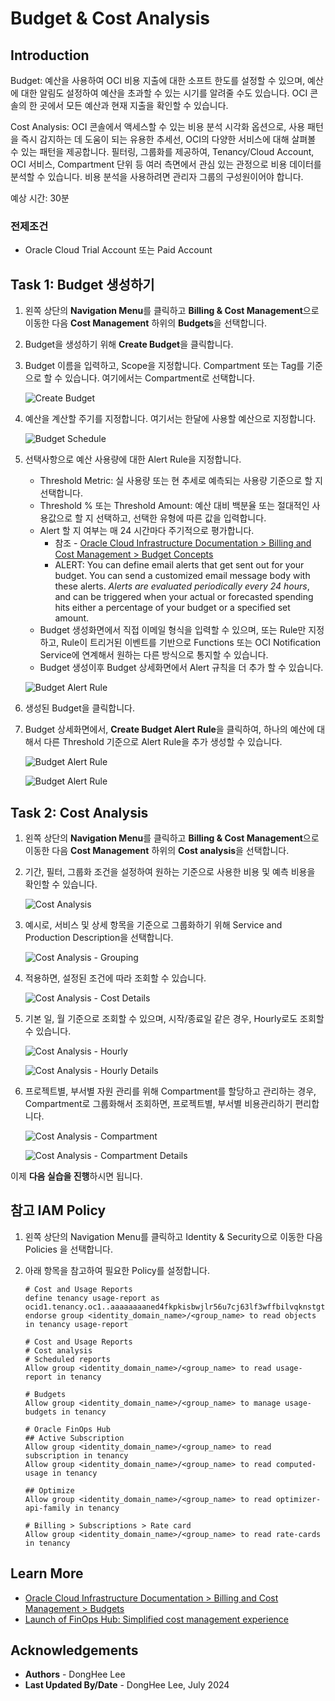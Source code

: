 # Budget & Cost Analysis

## Introduction

Budget: 예산을 사용하여 OCI 비용 지출에 대한 소프트 한도를 설정할 수 있으며, 예산에 대한 알림도 설정하여 예산을 초과할 수 있는 시기를 알려줄 수도 있습니다. OCI 콘솔의 한 곳에서 모든 예산과 현재 지출을 확인할 수 있습니다.

Cost Analysis: OCI 콘솔에서 액세스할 수 있는 비용 분석 시각화 옵션으로, 사용 패턴을 즉시 감지하는 데 도움이 되는 유용한 추세선, OCI의 다양한 서비스에 대해 살펴볼 수 있는 패턴을 제공합니다. 필터링, 그룹화를 제공하여, Tenancy/Cloud Account, OCI 서비스, Compartment 단위 등 여러 측면에서 관심 있는 관정으로 비용 데이터를 분석할 수 있습니다. 비용 분석을 사용하려면 관리자 그룹의 구성원이어야 합니다.

예상 시간: 30분

### 전제조건

- Oracle Cloud Trial Account 또는 Paid Account

## Task 1: Budget 생성하기

1. 왼쪽 상단의 **Navigation Menu**를 클릭하고 **Billing & Cost Management**으로 이동한 다음 **Cost Management** 하위의 **Budgets**을 선택합니다.

2. Budget을 생성하기 위해 **Create Budget**을 클릭합니다.

3. Budget 이름을 입력하고, Scope을 지정합니다. Compartment 또는 Tag를 기준으로 할 수 있습니다. 여기에서는 Compartment로 선택합니다.

    ![Create Budget](./images/create-budget.png " ")

4. 예산을 계산할 주기를 지정합니다. 여기서는 한달에 사용할 예산으로 지정합니다.

    ![Budget Schedule](./images/create-budget-schedule.png " ")

5. 선택사항으로 예산 사용량에 대한 Alert Rule을 지정합니다.

    - Threshold Metric: 실 사용량 또는 현 추세로 예측되는 사용량 기준으로 할 지 선택합니다.
    - Threshold % 또는 Threshold Amount: 예산 대비 백분율 또는 절대적인 사용값으로 할 지 선택하고, 선택한 유형에 따른 값을 입력합니다.
    - Alert 할 지 여부는 매 24 시간마다 주기적으로 평가합니다.
        - 참조 - [Oracle Cloud Infrastructure Documentation > Billing and Cost Management > Budget Concepts](https://docs.oracle.com/en-us/iaas/Content/Billing/Concepts/budgetsoverview.htm#Budgets_Overview__budgets-concepts)
        - ALERT: You can define email alerts that get sent out for your budget. You can send a customized email message body with these alerts. *Alerts are evaluated periodically every 24 hours*, and can be triggered when your actual or forecasted spending hits either a percentage of your budget or a specified set amount.
    - Budget 생성화면에서 직접 이메일 형식을 입력할 수 있으며, 또는 Rule만 지정하고, Rule이 트리거된 이벤트를 기반으로 Functions 또는 OCI Notification Service에 연계해서 원하는 다른 방식으로 통지할 수 있습니다.
    - Budget 생성이후 Budget 상세화면에서 Alert 규칙을 더 추가 할 수 있습니다.

    ![Budget Alert Rule](./images/create-budget-alert-rule.png " ")

6. 생성된 Budget을 클릭합니다.

7. Budget 상세화면에서, **Create Budget Alert Rule**을 클릭하여, 하나의 예산에 대해서 다른 Threshold 기준으로 Alert Rule을 추가 생성할 수 있습니다.

    ![Budget Alert Rule](./images/create-budget-alert-rule-2.png " ")

    ![Budget Alert Rule](./images/create-budget-alert-rule-3.png " ")


## Task 2: Cost Analysis 

1. 왼쪽 상단의 **Navigation Menu**를 클릭하고 **Billing & Cost Management**으로 이동한 다음 **Cost Management** 하위의 **Cost analysis**을 선택합니다.

2. 기간, 필터, 그룹화 조건을 설정하여 원하는 기준으로 사용한 비용 및 예측 비용을 확인할 수 있습니다.

    ![Cost Analysis](./images/cost-analysis-query.png)

3. 예시로, 서비스 및 상세 항목을 기준으로 그룹화하기 위해 Service and Production Description을 선택합니다.    

    ![Cost Analysis - Grouping](./images/cost-analysis-query-grouping.png)

4. 적용하면, 설정된 조건에 따라 조회할 수 있습니다.

    ![Cost Analysis - Cost Details](./images/cost-analysis-query-cost-details.png)

5. 기본 일, 월 기준으로 조회할 수 있으며, 시작/종료일 같은 경우, Hourly로도 조회할 수 있습니다.

    ![Cost Analysis - Hourly](./images/cost-analysis-query-hourly.png)

    ![Cost Analysis - Hourly Details](./images/cost-analysis-query-hourly-details.png)

6. 프로젝트별, 부서별 자원 관리를 위해 Compartment를 할당하고 관리하는 경우, Compartment로 그룹화해서 조회하면, 프로젝트별, 부서별 비용관리하기 편리합니다.

    ![Cost Analysis - Compartment](./images/cost-analysis-query-by-compartment.png)

    ![Cost Analysis - Compartment Details](./images/cost-analysis-query-by-compartment-details.png)


이제 **다음 실습을 진행**하시면 됩니다.

## 참고 IAM Policy

1. 왼쪽 상단의 Navigation Menu를 클릭하고 Identity & Security으로 이동한 다음 Policies 을 선택합니다.

2. 아래 항목을 참고하여 필요한 Policy를 설정합니다.

    ```text
    # Cost and Usage Reports
    define tenancy usage-report as ocid1.tenancy.oc1..aaaaaaaaned4fkpkisbwjlr56u7cj63lf3wffbilvqknstgtvzub7vhqkggq
    endorse group <identity_domain_name>/<group_name> to read objects in tenancy usage-report
    
    # Cost and Usage Reports
    # Cost analysis
    # Scheduled reports
    Allow group <identity_domain_name>/<group_name> to read usage-report in tenancy
    
    # Budgets
    Allow group <identity_domain_name>/<group_name> to manage usage-budgets in tenancy
    
    # Oracle FinOps Hub
    ## Active Subscription
    Allow group <identity_domain_name>/<group_name> to read subscription in tenancy
    Allow group <identity_domain_name>/<group_name> to read computed-usage in tenancy
    
    ## Optimize
    Allow group <identity_domain_name>/<group_name> to read optimizer-api-family in tenancy
    
    # Billing > Subscriptions > Rate card
    Allow group <identity_domain_name>/<group_name> to read rate-cards in tenancy
    ```

## Learn More

- [Oracle Cloud Infrastructure Documentation > Billing and Cost Management > Budgets](https://docs.cloud.oracle.com/en-us/iaas/Content/Billing/Concepts/budgetsoverview.htm)
- [Launch of FinOps Hub: Simplified cost management experience](https://blogs.oracle.com/cloud-infrastructure/post/ocis-launches-its-finops-hub)

## Acknowledgements

- **Authors** - DongHee Lee
- **Last Updated By/Date** - DongHee Lee, July 2024